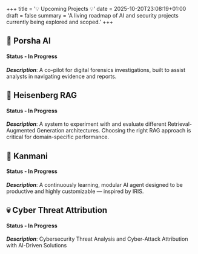 +++
title = '💡 Upcoming Projects 💡'
date = 2025-10-20T23:08:19+01:00
draft = false
summary = 'A living roadmap of AI and security projects currently being explored and scoped.'
+++

## 🧾 Porsha AI  
#### Status - In Progress
***Description***: A co-pilot for digital forensics investigations, built to assist analysts in navigating evidence and reports.

## 🧠 Heisenberg RAG  
#### Status - In Progress
***Description***: A system to experiment with and evaluate different Retrieval-Augmented Generation architectures. Choosing the right RAG approach is critical for domain-specific performance.


## 🤖 Kanmani
#### Status - In Progress
***Description***: A continuously learning, modular AI agent designed to be productive and highly customizable — inspired by IRIS.


## 💀 Cyber Threat Attribution
#### Status - In Progress
***Description***: Cybersecurity Threat Analysis and Cyber-Attack Attribution with AI-Driven Solutions
